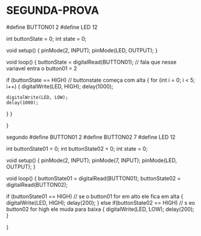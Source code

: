 # SEGUNDA-PROVA

#define BUTTON01 2
#define LED 12

int buttonState = 0;
int state = 0;

void setup()
{
  pinMode(2, INPUT);
  pinMode(LED, OUTPUT);
}

void loop()
{
  buttonState = digitalRead(BUTTON01); // fala que nesse variavel entra o button01 = 2
  
  if (buttonState == HIGH) // buttonstate começa com alta
  {
     for (int i = 0; i < 5; i++)
  {
    digitalWrite(LED, HIGH);
    delay(1000);
    
    digitalWrite(LED, LOW);
    delay(1000);
    
  }
  }
  
}





segundo
#define BUTTON01 2
#define BUTTON02 7
#define LED 12

int buttonState01 = 0;
int buttonState02 = 0;
int state = 0;

void setup()
{
  pinMode(2, INPUT);
  pinMode(7, INPUT);
  pinMode(LED, OUTPUT);
}

void loop()
{
  buttonState01 = digitalRead(BUTTON01);
  buttonState02 = digitalRead(BUTTON02);
  
  if (buttonState01 == HIGH) // se o button01 for em alto ele fica em alta
  {
    digitalWrite(LED, HIGH);
    delay(200);
  }
  else if(buttonState02 == HIGH) // s eo button02 for high ele muda para baixa
  {
    digitalWrite(LED, LOW);
    delay(200);
  }

}
